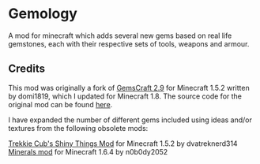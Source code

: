 # Gemology

A mod for minecraft which adds several new gems based on real life gemstones, each with their respective sets of tools, weapons and armour.


## Credits

This mod was originally a fork of [GemsCraft 2.9](http://www.minecraftforum.net/forums/mapping-and-modding/minecraft-mods/1282444-1-5-2-discontinued-smp-gemscraft-2-9-more-gems) for Minecraft 1.5.2 written by domi1819, which I updated for Minecraft 1.8. The source code for the original mod can be found [here](https://github.com/domi1819/GemsCraft).

I have expanded the number of different gems included using ideas and/or textures from the following obsolete mods:

[Trekkie Cub's Shiny Things Mod](http://www.minecraftforum.net/forums/mapping-and-modding/minecraft-mods/1289182-1-5-2-trekkie-cubs-shiny-things-mod) for Minecraft 1.5.2 by dvatreknerd314
[Minerals mod](http://minecraft.curseforge.com/mc-mods/71932-minerals-mod) for Minecraft 1.6.4 by n0b0dy2052

